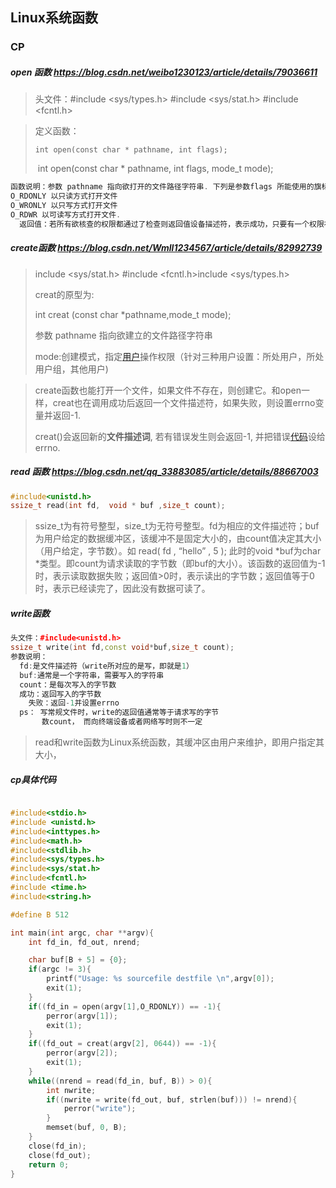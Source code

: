 ## Linux系统函数

### CP

##### open 函数   https://blog.csdn.net/weibo1230123/article/details/79036611

>  头文件：#include <sys/types.h>    #include <sys/stat.h>    #include <fcntl.h>

>  定义函数：  
>
>     int open(const char * pathname, int flags);
>
>  ​    int open(const char * pathname, int flags, mode_t mode);

```c++
函数说明：参数 pathname 指向欲打开的文件路径字符串. 下列是参数flags 所能使用的旗标:
O_RDONLY 以只读方式打开文件
O_WRONLY 以只写方式打开文件
O_RDWR 以可读写方式打开文件.
  返回值：若所有欲核查的权限都通过了检查则返回值设备描述符，表示成功，只要有一个权限被禁止则返回-1。
```

#####   create函数  https://blog.csdn.net/Wmll1234567/article/details/82992739

>   include <sys/stat.h>   #include <fcntl.h>include <sys/types.h>
>
>   creat的原型为:
>
>   int creat (const char *pathname,mode_t mode);
>
>   参数 pathname 指向欲建立的文件路径字符串
>
>   mode:创建模式，指定[用户](http://www.seotest.cn/wenzhang/yonghu/)操作权限（针对三种用户设置：所处用户，所处用户组，其他用户)

>  create函数也能打开一个文件，如果文件不存在，则创建它。和open一样，creat也在调用成功后返回一个文件描述符，如果失败，则设置errno变量并返回-1.
>
>  creat()会返回新的**文件描述词**, 若有错误发生则会返回-1, 并把错误[代码](http://www.seotest.cn/wenzhang/daima/)设给errno.

##### read 函数   https://blog.csdn.net/qq_33883085/article/details/88667003

```c++
#include<unistd.h>
ssize_t read(int fd,  void * buf ,size_t count);
```

>  ssize_t为有符号整型，size_t为无符号整型。fd为相应的文件描述符；buf为用户给定的数据缓冲区，该缓冲不是固定大小的，由count值决定其大小（用户给定，字节数）。如 read( fd , “hello” , 5 ); 此时的void *buf为char *类型。即count为请求读取的字节数（即buf的大小）。该函数的返回值为-1时，表示读取数据失败；返回值>0时，表示读出的字节数；返回值等于0时，表示已经读完了，因此没有数据可读了。

##### write函数  

```c++
头文件：#include<unistd.h>
ssize_t write(int fd,const void*buf,size_t count);
参数说明：
  fd:是文件描述符（write所对应的是写，即就是1）
  buf:通常是一个字符串，需要写入的字符串
  count：是每次写入的字节数
  成功：返回写入的字节数
 	失败：返回-1并设置errno
  ps： 写常规文件时，write的返回值通常等于请求写的字节
       数count， 而向终端设备或者网络写时则不一定
```

>  read和write函数为Linux系统函数，其缓冲区由用户来维护，即用户指定其大小，

##### cp具体代码

```c++

#include<stdio.h>
#include <unistd.h>
#include<inttypes.h>
#include<math.h>
#include<stdlib.h>
#include<sys/types.h>
#include<sys/stat.h>
#include<fcntl.h>
#include <time.h>
#include<string.h>

#define B 512

int main(int argc, char **argv){
    int fd_in, fd_out, nrend;

    char buf[B + 5] = {0};
    if(argc != 3){
        printf("Usage: %s sourcefile destfile \n",argv[0]);
        exit(1);
    }
    if((fd_in = open(argv[1],O_RDONLY)) == -1){
        perror(argv[1]);
        exit(1);
    }
    if((fd_out = creat(argv[2], 0644)) == -1){
        perror(argv[2]);
        exit(1);
    }
    while((nrend = read(fd_in, buf, B)) > 0){
        int nwrite;
        if((nwrite = write(fd_out, buf, strlen(buf))) != nrend){
            perror("write");
        }
        memset(buf, 0, B);
    }
    close(fd_in);
    close(fd_out);
    return 0;
}
```

